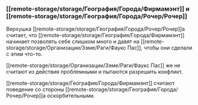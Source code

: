 ### [[remote-storage/storage/География/Города/Фирмамэнт]] и [[remote-storage/storage/География/Города/Рочер/Рочер]]
Верхушка [[remote-storage/storage/География/Города/Рочер/Рочер]]а считает, что [[remote-storage/storage/География/Города/Фирмамэнт]] начинает позволять себе слишком много и давят на [[remote-storage/storage/Организации/Зэме/Раги/Фаукс Пас]], чтобы они сделали с этим что-то.

[[remote-storage/storage/Организации/Зэме/Раги/Фаукс Пас]] же не считают из действия проблемными и пытаются разрешить конфликт.

[[remote-storage/storage/География/Города/Фирмамэнт]] считают поведение со стороны [[remote-storage/storage/География/Города/Рочер/Рочер]]а оскорбительными.

